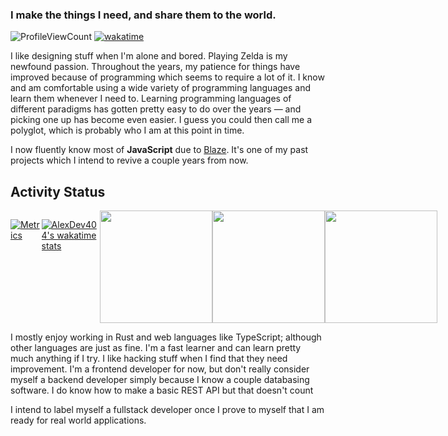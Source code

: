 ### I make the things I need, and share them to the world.
![ProfileViewCount](https://komarev.com/ghpvc/?username=alexdev404&color=blue)
[![wakatime](https://wakatime.com/badge/user/0ecfc0e5-4b98-47ba-b89d-74251ddb4194.svg)](https://wakatime.com/@0ecfc0e5-4b98-47ba-b89d-74251ddb4194)


I like designing stuff when I'm alone and bored. Playing Zelda is my newfound passion. Throughout the years, my patience for things have improved because of programming which seems to require a lot of it. I know and am comfortable using a wide variety of programming languages and learn them whenever I need to. Learning programming languages of different paradigms has gotten pretty easy to do over the years — and picking one up has become even easier. I guess you could then call me a polyglot, which is probably who I am at this point in time.

I now fluently know most of **JavaScript** due to [Blaze](https://trail-blaze.github.io). It's one of my past projects which I intend to revive a couple years from now.

## Activity Status

<div style="display: flex">
  
[    ![Metrics](https://metrics.lecoq.io/AlexDev404?template=classic&activity=1&lines=1&notable=1&base.indepth=false&base.hireable=false&activity.limit=5&activity.load=300&activity.days=14&activity.visibility=all&activity.timestamps=false&activity.filter=all&notable.from=organization&notable.repositories=false&notable.indepth=false&notable.types=commit&config.timezone=America%2FGuatemala)](https://metrics.lecoq.io/)

[![AlexDev404's wakatime stats](https://github-readme-stats.vercel.app/api/wakatime?username=alexdev404&layout=compact&bg_color=30,e96443,904e95&title_color=fff&text_color=fff)](https://wakatime.com/@alexdev404)
    <hr />

  <img height="180em" src="https://github-readme-stats.vercel.app/api?username=alexdev404&show_icons=true&include_all_commits=true&count_private=true&bg_color=30,e96443,904e95&title_color=fff&text_color=fff"/>
  <img height="180em" src="https://github-readme-stats.vercel.app/api/top-langs/?username=alexdev404&layout=compact&langs_count=7&bg_color=30,e96443,904e95&title_color=fff&text_color=fff"/>
  <img height="180em" src="http://github-readme-streak-stats.herokuapp.com/?user=alexdev404&theme=discord_old_blurple&hide_border=true&fire=DD2727"/>
</div>

I mostly enjoy working in Rust and web languages like TypeScript; although other languages are just as fine.
I'm a fast learner and can learn pretty much anything if I try.
I like hacking stuff when I find that they need improvement.
I'm a frontend developer for now, but don't really consider myself a backend developer simply because I know a couple databasing software.
I do know how to make a basic REST API but that doesn't count

I intend to label myself a fullstack developer once I prove to myself that I am ready for real world applications.



<!--- I now am attending the University of Belize. These projects here are simply practice for when I go into the real world and implement **`SyNBIOSis`**, a programming platform for the mind. --->

<br/>
